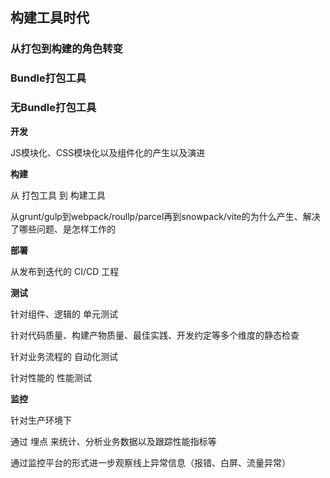 



## 构建工具时代



### 从打包到构建的角色转变





### Bundle打包工具





### 无Bundle打包工具



**开发**

JS模块化、CSS模块化以及组件化的产生以及演进



**构建**

从 打包工具 到 构建工具

从grunt/gulp到webpack/roullp/parcel再到snowpack/vite的为什么产生、解决了哪些问题、是怎样工作的



**部署**

从发布到迭代的 CI/CD 工程



**测试**

针对组件、逻辑的 单元测试

针对代码质量、构建产物质量、最佳实践、开发约定等多个维度的静态检查

针对业务流程的 自动化测试

针对性能的 性能测试



**监控**

针对生产环境下

通过 埋点 来统计、分析业务数据以及跟踪性能指标等

通过监控平台的形式进一步观察线上异常信息（报错、白屏、流量异常）



